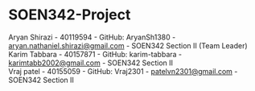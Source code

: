 # SOEN342-Project
Aryan Shirazi - 40119594 - GitHub: AryanSh1380 - aryan.nathaniel.shirazi@gmail.com - SOEN342 Section II (Team Leader) \
Karim Tabbara - 40157871 - GitHub: karim-tabbara - karimtabb2002@gmail.com - SOEN342 Section II \
Vraj patel - 40155059 - GitHub: Vraj2301 - patelvn2301@gmail.com - SOEN342 Section II
